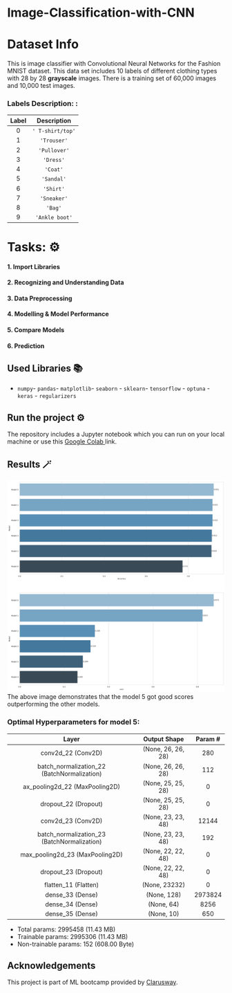 # Image-Classification-with-CNN

# Dataset Info

<p>This is image classifier with Convolutional Neural Networks for the Fashion MNIST dataset. This data set includes 10 labels of different clothing types with 28 by 28 <b>grayscale</b> images. There is a training set of 60,000 images and 10,000 test images.</p>

### Labels	Description: :

| Label    | Description   |
| :---: | :---: |
| 0   | `' T-shirt/top'`   |
| 1   | `'Trouser'` |
| 2   | `'Pullover'` |
| 3   | `'Dress'` |
| 4   | `'Coat'` |
| 5   | `'Sandal'` |
| 6   | `'Shirt'` |
| 7   | `'Sneaker'` |
| 8   | `'Bag'` |
| 9   | `'Ankle boot'` |
    
# Tasks: ⚙️

#### 1. Import Libraries

#### 2. Recognizing and Understanding Data

#### 3. Data Preprocessing
  
#### 4. Modelling & Model Performance

#### 5. Compare Models

#### 6. Prediction



## Used Libraries 📚
- `numpy`- `pandas`- `matplotlib`- `seaborn` - `sklearn`- `tensorflow` - `optuna`  - `keras` - `regularizers`


  
## Run the project ⚙️
The repository includes a Jupyter notebook which you can run on your local machine or use this <a href="https://colab.research.google.com/drive/1rwkGOsSng8i12h95GkPvm0azgyLdg5Yc?usp=sharing"> Google Colab </a> link.




## Results 🪄
![Result](Result.png)
The above image demonstrates that the model 5 got good scores outperforming the other models.

### Optimal Hyperparameters for model 5:
 
| Layer     | Output Shape   | Param # | 
| :---: | :---: | :---: |
| conv2d_22 (Conv2D)   | (None, 26, 26, 28)  | 280 |
| batch_normalization_22 (BatchNormalization)   | (None, 26, 26, 28) | 112 |
| ax_pooling2d_22 (MaxPooling2D)    | (None, 25, 25, 28) | 0 |
| dropout_22 (Dropout)   | (None, 25, 25, 28) | 0 |
| conv2d_23 (Conv2D)   | (None, 23, 23, 48) | 12144   |
| batch_normalization_23 (BatchNormalization)   | (None, 23, 23, 48) |192    |    
| max_pooling2d_23 (MaxPooling2D)   | (None, 22, 22, 48) |0 |
| dropout_23 (Dropout)   |(None, 22, 22, 48) |0 |
| flatten_11 (Flatten)   | (None, 23232)  | 0 |
| dense_33 (Dense)   | (None, 128) | 2973824 |
| dense_34 (Dense)   | (None, 64) | 8256  |    
| dense_35 (Dense)   | (None, 10) | 650 |      


- Total params: 2995458 (11.43 MB)
- Trainable params: 2995306 (11.43 MB)
- Non-trainable params: 152 (608.00 Byte)


## Acknowledgements
This project is part of ML bootcamp provided by <a href="https://clarusway.com/"> Clarusway</a>.

